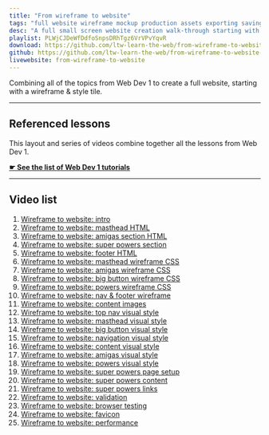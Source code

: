 ```yaml
---
title: "From wireframe to website"
tags: "full website wireframe mockup production assets exporting saving save for web images layouts"
desc: "A full small screen website creation walk-through starting with a wireframe."
playlist: PLWjCJDeWfDdfoSnpsDRhTgz6VrVPvYqvR
download: https://github.com/ltw-learn-the-web/from-wireframe-to-website-code/archive/gh-pages.zip
github: https://github.com/ltw-learn-the-web/from-wireframe-to-website-code
livewebsite: from-wireframe-to-website
---
```


Combining all of the topics from Web Dev 1 to create a full website, starting with a wireframe & style tile.

---

## Referenced lessons

This layout and series of videos combine together all the lessons from Web Dev 1.

**[☛ See the list of Web Dev 1 tutorials](/topics/#web-dev-1)**

---

## Video list

1. [Wireframe to website: intro](https://www.youtube.com/watch?v=JHbzcmCDzv0&list=PLWjCJDeWfDdfoSnpsDRhTgz6VrVPvYqvR&index=1)
2. [Wireframe to website: masthead HTML](https://www.youtube.com/watch?v=XdmvKZjwfVc&list=PLWjCJDeWfDdfoSnpsDRhTgz6VrVPvYqvR&index=2)
3. [Wireframe to website: amigas section HTML](https://www.youtube.com/watch?v=f1R76lFqN50&list=PLWjCJDeWfDdfoSnpsDRhTgz6VrVPvYqvR&index=3)
4. [Wireframe to website: super powers section](https://www.youtube.com/watch?v=3QqU2WLhh3Y&index=4&list=PLWjCJDeWfDdfoSnpsDRhTgz6VrVPvYqvR)
5. [Wireframe to website: footer HTML](https://www.youtube.com/watch?v=_gAK8nF_X_M&list=PLWjCJDeWfDdfoSnpsDRhTgz6VrVPvYqvR&index=5)
6. [Wireframe to website: masthead wireframe CSS](https://www.youtube.com/watch?v=CMcDBrBpX7w&index=6&list=PLWjCJDeWfDdfoSnpsDRhTgz6VrVPvYqvR)
7. [Wireframe to website: amigas wireframe CSS](https://www.youtube.com/watch?v=rRdKFoB5kAc&index=7&list=PLWjCJDeWfDdfoSnpsDRhTgz6VrVPvYqvR)
8. [Wireframe to website: big button wireframe CSS](https://www.youtube.com/watch?v=OvSaKl2IrCg&index=8&list=PLWjCJDeWfDdfoSnpsDRhTgz6VrVPvYqvR)
9. [Wireframe to website: powers wireframe CSS](https://www.youtube.com/watch?v=0gDQrOogrqk&index=9&list=PLWjCJDeWfDdfoSnpsDRhTgz6VrVPvYqvR)
10. [Wireframe to website: nav & footer wireframe](https://www.youtube.com/watch?v=WWiMCP8ENNo&list=PLWjCJDeWfDdfoSnpsDRhTgz6VrVPvYqvR&index=10)
11. [Wireframe to website: content images](https://www.youtube.com/watch?v=jeZBiPnPpCU&index=11&list=PLWjCJDeWfDdfoSnpsDRhTgz6VrVPvYqvR)
12. [Wireframe to website: top nav visual style](https://www.youtube.com/watch?v=nX4gmmsxD60&index=12&list=PLWjCJDeWfDdfoSnpsDRhTgz6VrVPvYqvR)
13. [Wireframe to website: masthead visual style](https://www.youtube.com/watch?v=bQUdbni7Sm4&index=13&list=PLWjCJDeWfDdfoSnpsDRhTgz6VrVPvYqvR)
14. [Wireframe to website: big button visual style](https://www.youtube.com/watch?v=gO9gpAUmy4U&index=14&list=PLWjCJDeWfDdfoSnpsDRhTgz6VrVPvYqvR)
15. [Wireframe to website: navigation visual style](https://www.youtube.com/watch?v=6SE0SfuCXQc&index=15&list=PLWjCJDeWfDdfoSnpsDRhTgz6VrVPvYqvR)
16. [Wireframe to website: content visual style](https://www.youtube.com/watch?v=kguWZRFaBqY&index=16&list=PLWjCJDeWfDdfoSnpsDRhTgz6VrVPvYqvR)
17. [Wireframe to website: amigas visual style](https://www.youtube.com/watch?v=wBpGH__68Qg&list=PLWjCJDeWfDdfoSnpsDRhTgz6VrVPvYqvR&index=17)
18. [Wireframe to website: powers visual style](https://www.youtube.com/watch?v=HgYBb3pIaFI&index=18&list=PLWjCJDeWfDdfoSnpsDRhTgz6VrVPvYqvR)
19. [Wireframe to website: super powers page setup](https://www.youtube.com/watch?v=jf6mNAC9ICU&list=PLWjCJDeWfDdfoSnpsDRhTgz6VrVPvYqvR&index=19)
20. [Wireframe to website: super powers content](https://www.youtube.com/watch?v=QGgT4LUaLfM&index=20&list=PLWjCJDeWfDdfoSnpsDRhTgz6VrVPvYqvR)
21. [Wireframe to website: super powers links](https://www.youtube.com/watch?v=fruNPejgyWQ&index=21&list=PLWjCJDeWfDdfoSnpsDRhTgz6VrVPvYqvR)
22. [Wireframe to website: validation](https://www.youtube.com/watch?v=gh7lCzIpWG4&list=PLWjCJDeWfDdfoSnpsDRhTgz6VrVPvYqvR&index=22)
23. [Wireframe to website: browser testing](https://www.youtube.com/watch?v=OxFWBXmMWDs&list=PLWjCJDeWfDdfoSnpsDRhTgz6VrVPvYqvR&index=23)
24. [Wireframe to website: favicon](https://www.youtube.com/watch?v=8RCrOY966Zg&list=PLWjCJDeWfDdfoSnpsDRhTgz6VrVPvYqvR&index=24)
25. [Wireframe to website: performance](https://www.youtube.com/watch?v=eU3dKKgiTVA&index=25&list=PLWjCJDeWfDdfoSnpsDRhTgz6VrVPvYqvR)

